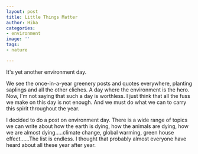 ```yaml
---
layout: post
title: Little Things Matter
author: Hiba
categories:
- environment
image: ''
tags:
- nature

---
```

It's yet another environment day.

We see the once-in-a-year greenery posts and quotes everywhere, planting saplings and all the other cliches. A day where the environment is the hero. Now, I'm not saying that such a day is worthless. I just think that all the fuss we make on this day is not enough. And we must do what we can to carry this spirit throughout the year.

I decided to do a post on environment day. There is a wide range of topics we can write about how the earth is dying, how the animals are dying, how we are almost dying.....climate change, global warming, green house effect......The list is endless. I thought that probably almost everyone have heard about all these year after year. 